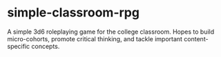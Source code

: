 # simple-classroom-rpg
A simple 3d6 roleplaying game for the college classroom. Hopes to build micro-cohorts, promote critical thinking, and tackle important content-specific concepts. 
